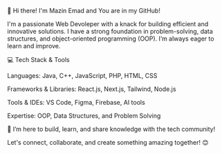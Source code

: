👋 Hi there! I'm Mazin Emad and You are in my GitHub!

I'm a passionate Web Devoleper with a knack for building efficient and innovative solutions. I have a strong foundation in problem-solving, data structures, and object-oriented programming (OOP). I’m always eager to learn and improve.

💻 Tech Stack & Tools

Languages: Java, C++, JavaScript, PHP, HTML, CSS

Frameworks & Libraries: React.js, Next.js, Tailwind, Node.js

Tools & IDEs: VS Code, Figma, Firebase, AI tools

Expertise: OOP, Data Structures, and Problem Solving

🚀 I’m here to build, learn, and share knowledge with the tech community!

Let's connect, collaborate, and create something amazing together! 😊

